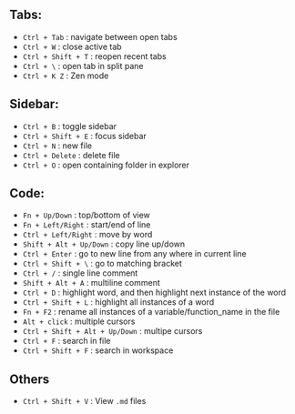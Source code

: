 ## Tabs:
- `Ctrl + Tab` : navigate between open tabs
- `Ctrl + W` : close active tab
- `Ctrl + Shift + T` : reopen recent tabs
- `Ctrl + \` : open tab in split pane
- `Ctrl + K Z` : Zen mode

## Sidebar:
- `Ctrl + B` : toggle sidebar
- `Ctrl + Shift + E` : focus sidebar
- `Ctrl + N` : new file
- `Ctrl + Delete` : delete file
- `Ctrl + O` : open containing folder in explorer

## Code:
- `Fn + Up/Down` : top/bottom of view
- `Fn + Left/Right` : start/end of line
- `Ctrl + Left/Right` : move by word
- `Shift + Alt + Up/Down` : copy line up/down
- `Ctrl + Enter` : go to new line from any where in current line
- `Ctrl + Shift + \` : go to matching bracket
- `Ctrl + /` : single line comment
- `Shift + Alt + A` : multiline comment
- `Ctrl + D` : highlight word, and then highlight next instance of the word
- `Ctrl + Shift + L` : highlight all instances of a word
- `Fn + F2` : rename all instances of a variable/function_name in the file
- `Alt + click` : multiple cursors
- `Ctrl + Shift + Alt + Up/Down` : multipe cursors
- `Ctrl + F` : search in file
- `Ctrl + Shift + F` : search in workspace

## Others
- `Ctrl + Shift + V` : View `.md` files